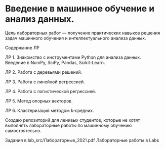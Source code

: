 # Введение в машинное обучение и анализ данных.

Цель лабораторных работ — получение практических навыков решения задач машинного обучения и интеллектуального анализа данных.

Содержание ЛР

ЛР 1. Знакомство с инструментами Python для анализа данных. Введение в NumPy, SciPy, 
Pandas, Scikit-Learn.

ЛР 2. Работа с деревьями решений.

ЛР 3. Работа с линейной регрессией.

ЛР 4. Работа с логистической регрессией.

ЛР 5. Метод опорных векторов.

ЛР 6. Кластеризация методом k-средних.

Создаю репозиторий для ленивых студентов, которые не хотят выполнять лабораторные работы по машинному обучению самостоятельно.

Задания в lab_src/Лабораторные_2021.pdf
Лабораторные работы в Labs
